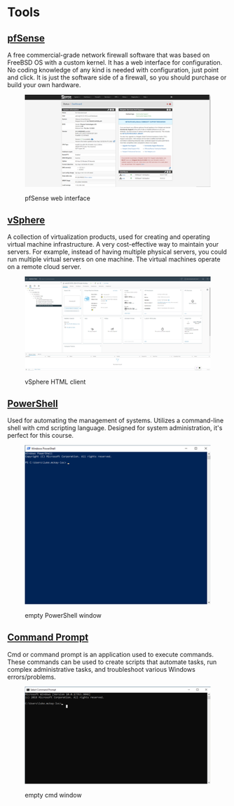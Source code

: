 # Tools

## [pfSense](https://www.pfsense.org/)

A free commercial-grade network firewall software that was based on FreeBSD OS with a custom kernel. It has a web interface for configuration. No coding knowledge of any kind is needed with configuration, just point and click. It is just the software side of a firewall, so you should purchase or build your own hardware.&#x20;

<figure><img src="../.gitbook/assets/image (1) (1).png" alt=""><figcaption><p>pfSense web interface</p></figcaption></figure>

## [vSphere](https://www.vmware.com/products/vsphere.html)

A collection of virtualization products, used for creating and operating virtual machine infrastructure. A very cost-effective way to maintain your servers. For example, instead of having multiple physical servers, you could run multiple virtual servers on one machine. The virtual machines operate on a remote cloud server.     &#x20;

<figure><img src="../.gitbook/assets/image (5).png" alt=""><figcaption><p>vSphere HTML client </p></figcaption></figure>

## [PowerShell](https://learn.microsoft.com/en-us/powershell/scripting/overview?view=powershell-7.3)

Used for automating the management of systems. Utilizes a command-line shell with cmd scripting language. Designed for system administration, it's perfect for this course. &#x20;

<figure><img src="../.gitbook/assets/image (4).png" alt=""><figcaption><p>empty PowerShell window</p></figcaption></figure>

## [Command Prompt](https://learn.microsoft.com/en-us/windows-server/administration/windows-commands/windows-commands)&#x20;

Cmd or command prompt is an application used to execute commands. These commands can be used to create scripts that automate tasks, run complex administrative tasks, and troubleshoot various Windows errors/problems.&#x20;

<figure><img src="../.gitbook/assets/image (3).png" alt=""><figcaption><p>empty cmd window</p></figcaption></figure>
